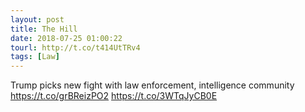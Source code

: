```yaml
---
layout: post
title: The Hill
date: 2018-07-25 01:00:22
tourl: http://t.co/t414UtTRv4
tags: [Law]
---
```

Trump picks new fight with law enforcement, intelligence community https://t.co/grBReizPO2 https://t.co/3WTqJyCB0E